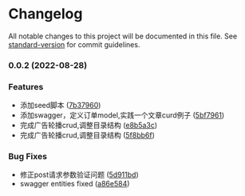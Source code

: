 # Changelog

All notable changes to this project will be documented in this file. See [standard-version](https://github.com/conventional-changelog/standard-version) for commit guidelines.

### 0.0.2 (2022-08-28)


### Features

* 添加seed脚本 ([7b37960](https://github.com/toimc-team/nestjs-toimc-admin/commit/7b379604bd7fc3d2ffc070721fb1d375a440d5a5))
* 添加swagger，定义订单model,实践一个文章curd例子 ([5bf7961](https://github.com/toimc-team/nestjs-toimc-admin/commit/5bf796120c9abf77295a6ae615e8443228c874ea))
* 完成广告轮播crud,调整目录结构 ([e8b5a3c](https://github.com/toimc-team/nestjs-toimc-admin/commit/e8b5a3c428264b2595637170e224c3e851505e7f))
* 完成广告轮播crud,调整目录结构 ([5f8bb6f](https://github.com/toimc-team/nestjs-toimc-admin/commit/5f8bb6f14f9debd38e2afc07171d0818b8968702))


### Bug Fixes

* 修正post请求参数验证问题 ([5d911bd](https://github.com/toimc-team/nestjs-toimc-admin/commit/5d911bdd26e3814c65c5a92ad7f23896245cc5f5))
* swagger entities fixed ([a86e584](https://github.com/toimc-team/nestjs-toimc-admin/commit/a86e584be2b58a705406b94862ec76ca5e4441a7))
